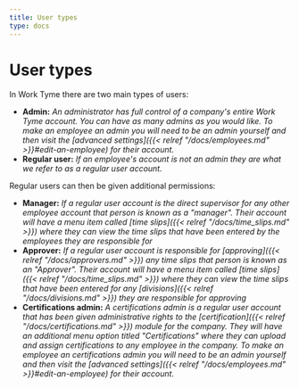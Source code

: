 ```yaml
---
title: User types
type: docs
---
```


# User types

In Work Tyme there are two main types of users:

* **Admin:** _An administrator has full control of a company's entire Work Tyme account. You can have as many admins as you would like. To make an employee an admin you will need to be an admin yourself and then visit the [advanced settings]({{< relref "/docs/employees.md" >}}#edit-an-employee) for their account._
* **Regular user:** _If an employee's account is not an admin they are what we refer to as a regular user account._

Regular users can then be given additional permissions:

* **Manager:** _If a regular user account is the direct supervisor for any other employee account that person is known as a "manager". Their account will have a menu item called [time slips]({{< relref "/docs/time_slips.md" >}}) where they can view the time slips that have been entered by the employees they are responsible for_
* **Approver:** _If a regular user account is responsible for [approving]({{< relref "/docs/approvers.md" >}}) any time slips that person is known as an "Approver". Their account will have a menu item called [time slips]({{< relref "/docs/time_slips.md" >}}) where they can view the time slips that have been entered for any [divisions]({{< relref "/docs/divisions.md" >}}) they are responsible for approving_
* **Certifications admin:** _A certifications admin is a regular user account that has been given administrative rights to the [certification]({{< relref "/docs/certifications.md" >}}) module for the company. They will have an additional menu option titled "Certifications" where they can upload and assign certifications to any employee in the company. To make an employee an certifications admin you will need to be an admin yourself and then visit the [advanced settings]({{< relref "/docs/employees.md" >}}#edit-an-employee) for their account._